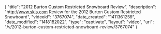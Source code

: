 {
    "title": "2012 Burton Custom Restricted Snowboard Review",
    "description": "http:\/\/www.skis.com Review for the 2012 Burton Custom Restricted Snowboard",
    "videoid": "3767074",
    "date_created": "1411361259",
    "date_modified": "1418182022",
    "type": "captivate",
    "layout": "video",
    "url": "\/v\/2012-burton-custom-restricted-snowboard-review\/3767074"
}